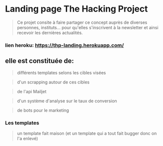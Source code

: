 # Landing page The Hacking Project

> Ce projet consite à faire partager ce concept auprès de diverses personnes, instituts...
pour qu'elles s'inscrivent à la newsletter et ainsi recevoir les dernières actualités.

### lien heroku: https://thp-landing.herokuapp.com/

## elle est constituée de:

> différents templates selons les cibles visées

> d'un scrapping autour de ces cibles

> de l'api Mailjet

> d'un système d'analyse sur le taux de conversion

> de bots pour le marketing



### Les templates

> un template fait maison (et un template qui a tout fait bugger donc on l'a enlevé)



